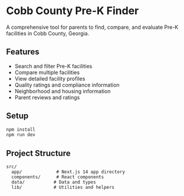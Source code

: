 # Cobb County Pre-K Finder

A comprehensive tool for parents to find, compare, and evaluate Pre-K facilities in Cobb County, Georgia.

## Features

- Search and filter Pre-K facilities
- Compare multiple facilities
- View detailed facility profiles
- Quality ratings and compliance information
- Neighborhood and housing information
- Parent reviews and ratings

## Setup

```bash
npm install
npm run dev
```

## Project Structure

```
src/
  app/             # Next.js 14 app directory
  components/      # React components
  data/           # Data and types
  lib/            # Utilities and helpers
```
